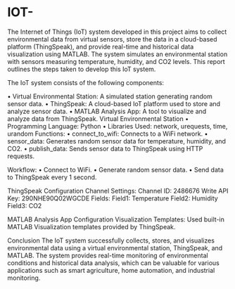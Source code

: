 # IOT-

The Internet of Things (IoT) system developed in this project aims to collect environmental data from virtual sensors, store the data in a cloud-based platform (ThingSpeak), and provide real-time and historical data visualization using MATLAB. The system simulates an environmental station with sensors measuring temperature, humidity, and CO2 levels. This report outlines the steps taken to develop this IoT system.

The IoT system consists of the following components:

•	Virtual Environmental Station: A simulated station generating random sensor data.
•	ThingSpeak: A cloud-based IoT platform used to store and analyze sensor data.
•	MATLAB Analysis App: A tool to visualize and analyze data from ThingSpeak.
Virtual Environmental Station
•	Programming Language: Python
•	Libraries Used: network, urequests, time, urandom
Functions:
•	connect_to_wifi: Connects to a WiFi network.
•	sensor_data: Generates random sensor data for temperature, humidity, and CO2.
•	publish_data: Sends sensor data to ThingSpeak using HTTP requests.
 
Workflow:
•	Connect to WiFi.
•	Generate random sensor data.
•	Send data to ThingSpeak every 1 second.

 

ThingSpeak Configuration
Channel Settings:
Channel ID: 2486676
Write API Key: 290NHE90Q02WGCDE
Fields:
Field1: Temperature
Field2: Humidity
Field3: CO2

MATLAB Analysis App Configuration
Visualization Templates: Used built-in MATLAB Visualization templates provided by ThingSpeak.
 

Conclusion
The IoT system successfully collects, stores, and visualizes environmental data using a virtual environmental station, ThingSpeak, and MATLAB. The system provides real-time monitoring of environmental conditions and historical data analysis, which can be valuable for various applications such as smart agriculture, home automation, and industrial monitoring.
